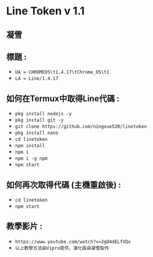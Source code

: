 # Line Token v 1.1
凝雪
------
標題 :
------
- `UA = CHROMEOS\t1.4.17\tChrome_OS\t1`
- `LA = Line/1.4.17`

如何在Termux中取得Line代碼 :
------
- `pkg install nodejs -y`
- `pkg install git -y`
- `git clone https://github.com/ningxue520/linetoken`
- `pkg install nano`
- `cd linetoken`
- `npm install`
- `npm i`
- `npm i -g npm`
- `npm start`

如何再次取得代碼 (主機重啟後) :
------
- `cd linetoken`
- `npm start`

教學影片 :
------
- `https://www.youtube.com/watch?v=2gD4dELfVQo`
- `以上教學方法由Vipro提供，漢化版由凝雪製作`



